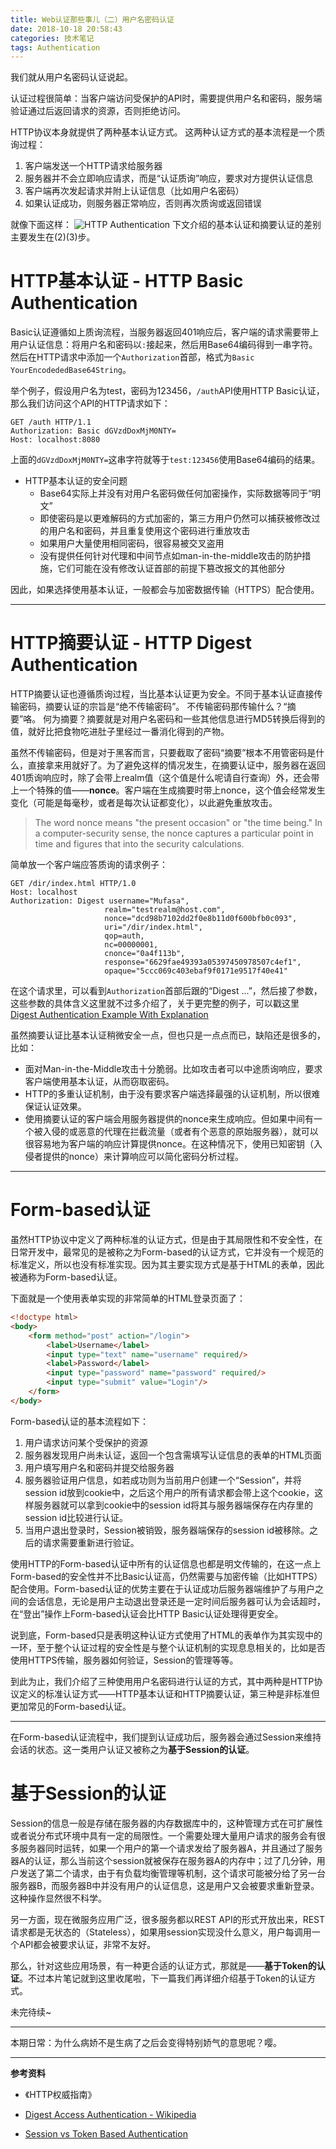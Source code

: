 ```yaml
---
title: Web认证那些事儿（二）用户名密码认证
date: 2018-10-18 20:58:43
categories: 技术笔记
tags: Authentication
---
```


我们就从用户名密码认证说起。

认证过程很简单：当客户端访问受保护的API时，需要提供用户名和密码，服务端验证通过后返回请求的资源，否则拒绝访问。

HTTP协议本身就提供了两种基本认证方式。
这两种认证方式的基本流程是一个质询过程：

1. 客户端发送一个HTTP请求给服务器
2. 服务器并不会立即响应请求，而是“认证质询”响应，要求对方提供认证信息
3. 客户端再次发起请求并附上认证信息（比如用户名密码）
4. 如果认证成功，则服务器正常响应，否则再次质询或返回错误

<!--more-->
就像下面这样：
![HTTP Authentication][1]
下文介绍的基本认证和摘要认证的差别主要发生在(2)(3)步。

# HTTP基本认证 - HTTP Basic Authentication
Basic认证遵循如上质询流程，当服务器返回401响应后，客户端的请求需要带上用户认证信息：将用户名和密码以`:`接起来，然后用Base64编码得到一串字符。然后在HTTP请求中添加一个`Authorization`首部，格式为`Basic YourEncodededBase64String`。

举个例子，假设用户名为test，密码为123456，`/auth`API使用HTTP Basic认证，那么我们访问这个API的HTTP请求如下：
```http
GET /auth HTTP/1.1
Authorization: Basic dGVzdDoxMjM0NTY=
Host: localhost:8080
```
上面的`dGVzdDoxMjM0NTY=`这串字符就等于`test:123456`使用Base64编码的结果。

* HTTP基本认证的安全问题
    * Base64实际上并没有对用户名密码做任何加密操作，实际数据等同于“明文”
    * 即使密码是以更难解码的方式加密的，第三方用户仍然可以捕获被修改过的用户名和密码，并且重复使用这个密码进行重放攻击
    * 如果用户大量使用相同密码，很容易被交叉盗用
    * 没有提供任何针对代理和中间节点如man-in-the-middle攻击的防护措施，它们可能在没有修改认证首部的前提下篡改报文的其他部分

因此，如果选择使用基本认证，一般都会与加密数据传输（HTTPS）配合使用。

---
# HTTP摘要认证 - HTTP Digest Authentication
HTTP摘要认证也遵循质询过程，当比基本认证更为安全。不同于基本认证直接传输密码，摘要认证的宗旨是“绝不传输密码”。
不传输密码那传输什么？“摘要”咯。
何为摘要？摘要就是对用户名密码和一些其他信息进行MD5转换后得到的值，就好比把食物吃进肚子里经过一番消化得到的产物。

虽然不传输密码，但是对于黑客而言，只要截取了密码“摘要”根本不用管密码是什么，直接拿来用就好了。为了避免这样的情况发生，在摘要认证中，服务器在返回401质询响应时，除了会带上realm值（这个值是什么呢请自行查询）外，还会带上一个特殊的值——**nonce**。客户端在生成摘要时带上nonce，这个值会经常发生变化（可能是每毫秒，或者是每次认证都变化），以此避免重放攻击。

> The word nonce means "the present occasion" or "the time being." In a computer-security sense, the nonce captures a particular point in time and figures that into the security calculations.

简单放一个客户端应答质询的请求例子：
```http
GET /dir/index.html HTTP/1.0
Host: localhost
Authorization: Digest username="Mufasa",
                     realm="testrealm@host.com",
                     nonce="dcd98b7102dd2f0e8b11d0f600bfb0c093",
                     uri="/dir/index.html",
                     qop=auth,
                     nc=00000001,
                     cnonce="0a4f113b",
                     response="6629fae49393a05397450978507c4ef1",
                     opaque="5ccc069c403ebaf9f0171e9517f40e41"
```

在这个请求里，可以看到`Authorization`首部后跟的“Digest ...”，然后接了参数，这些参数的具体含义这里就不过多介绍了，关于更完整的例子，可以戳这里[Digest Authentication Example With Explanation][2]

虽然摘要认证比基本认证稍微安全一点，但也只是一点点而已，缺陷还是很多的，比如：

* 面对Man-in-the-Middle攻击十分脆弱。比如攻击者可以中途质询响应，要求客户端使用基本认证，从而窃取密码。
* HTTP的多重认证机制，由于没有要求客户端选择最强的认证机制，所以很难保证认证效果。
* 使用摘要认证的客户端会用服务器提供的nonce来生成响应。但如果中间有一个被入侵的或恶意的代理在拦截流量（或者有个恶意的原始服务器），就可以很容易地为客户端的响应计算提供nonce。在这种情况下，使用已知密钥（入侵者提供的nonce）来计算响应可以简化密码分析过程。

---
# Form-based认证
虽然HTTP协议中定义了两种标准的认证方式，但是由于其局限性和不安全性，在日常开发中，最常见的是被称之为Form-based的认证方式，它并没有一个规范的标准定义，所以也没有标准实现。因为其主要实现方式是基于HTML的表单，因此被通称为Form-based认证。

下面就是一个使用表单实现的非常简单的HTML登录页面了：
```html
<!doctype html>
<body>
    <form method="post" action="/login">
        <label>Username</label>
        <input type="text" name="username" required/>
        <label>Password</label>
        <input type="password" name="password" required/>
        <input type="submit" value="Login"/>
    </form>
</body>
```

Form-based认证的基本流程如下：
1. 用户请求访问某个受保护的资源
2. 服务器发现用户尚未认证，返回一个包含需填写认证信息的表单的HTML页面
3. 用户填写用户名和密码并提交给服务器
4. 服务器验证用户信息，如若成功则为当前用户创建一个“Session”，并将session id放到cookie中，之后这个用户的所有请求都会带上这个cookie，这样服务器就可以拿到cookie中的session id将其与服务器端保存在内存里的session id比较进行认证。
5. 当用户退出登录时，Session被销毁，服务器端保存的session id被移除。之后的请求需要重新进行验证。

使用HTTP的Form-based认证中所有的认证信息也都是明文传输的，在这一点上Form-based的安全性并不比Basic认证高，仍然需要与加密传输（比如HTTPS）配合使用。Form-based认证的优势主要在于认证成功后服务器端维护了与用户之间的会话信息，无论是用户主动退出登录还是一定时间后服务器可认为会话超时，在“登出”操作上Form-based认证会比HTTP Basic认证处理得更安全。

说到底，Form-based只是表明这种认证方式使用了HTML的表单作为其实现中的一环，至于整个认证过程的安全性是与整个认证机制的实现息息相关的，比如是否使用HTTPS传输，服务器如何验证，Session的管理等等。

到此为止，我们介绍了三种使用用户名密码进行认证的方式，其中两种是HTTP协议定义的标准认证方式——HTTP基本认证和HTTP摘要认证，第三种是非标准但更加常见的Form-based认证。

---
在Form-based认证流程中，我们提到认证成功后，服务器会通过Session来维持会话的状态。这一类用户认证又被称之为**基于Session的认证**。

# 基于Session的认证

Session的信息一般是存储在服务器的内存数据库中的，这种管理方式在可扩展性或者说分布式环境中具有一定的局限性。一个需要处理大量用户请求的服务会有很多服务器同时运转，如果一个用户的第一个请求发给了服务器A，并且通过了服务器A的认证，那么当前这个session就被保存在服务器A的内存中；过了几分钟，用户发送了第二个请求，由于有负载均衡管理等机制，这个请求可能被分给了另一台服务器B，而服务器B中并没有用户的认证信息，这是用户又会被要求重新登录。这种操作显然很不科学。

另一方面，现在微服务应用广泛，很多服务都以REST API的形式开放出来，REST请求都是无状态的（Stateless），如果用session实现没什么意义，用户每调用一个API都会被要求认证，非常不友好。

那么，针对这些应用场景，有一种更合适的认证方式，那就是——**基于Token的认证**。不过本片笔记就到这里收尾啦，下一篇我们再详细介绍基于Token的认证方式。

未完待续~

---

本期日常：为什么病娇不是生病了之后会变得特别娇气的意思呢？嘤。

---
**参考资料**

* 《HTTP权威指南》
* [Digest Access Authentication - Wikipedia][3]
* [Session vs Token Based Authentication][4]


  [1]: http://static.zybuluo.com/JaneL/o8n479smuovgl2sak11xr2uk/HTTP%20Authentication.png
  [2]: https://en.wikipedia.org/wiki/Digest_access_authentication#Example_with_explanation
  [3]: https://en.wikipedia.org/wiki/Digest_access_authentication
  [4]: https://medium.com/@sherryhsu/session-vs-token-based-authentication-11a6c5ac45e4